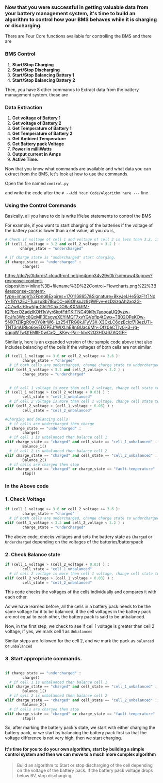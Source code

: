 ### Now that you were successful in getting valuable data from your battery management system, it's time to build an algorithm to control how your BMS behaves while it is charging or discharging.

There are Four Core functions available for controlling the BMS and there are 

### **BMS Control**

1. **Start/Stop Charging**
2. **Start/Stop Discharging**
3. **Start/Stop Balancing Battery 1**
4. **Start/Stop Balancing Battery 2**

Then, you have 8 other commands to Extract data from the battery management system. these are 


### **Data Extraction**
1. **Get voltage of Battery 1**
2. **Get voltage of Battery 2**
3. **Get Temperature of Battery 1**
4. **Get Temperature of Battery 2**
5. **Get Ambient Temperature**
6. **Get Battery pack Voltage**
7. **Power in milliWatts**
8. **Output current in Amps**
9. **Active Time.**

Now that you know what commands are available and what data you can extract from the BMS, let's look at how to use the commands.

Open the file named `control.py` 

and write the code after the  `# --Add Your Code/Algorithm here ---` line


### Using the Control Commands

Basically, all you have to do is write If/else statements to control the BMS

For example, if you want to start charging of the batteries if the voltage of the battery pack is lower than a set value, all you do is,

```py
# Check if voltage of cell 1 and voltage of cell 2 is less than 3.2, if yes, set the charge state as "undercharged"
if (cell_1_voltage < 3.2 and cell_2_voltage < 3.2 ) :
       charge_state = "undercharged"

# if charge state is "undercharged" start charging.
if charge_state == "undercharged" :
        charge()
```

https://do7js0tdxrds1.cloudfront.net/pe4pnp34v29v0k7somruw43uppvv?response-content-disposition=inline%3B+filename%3D%22Control+Flowcharts.png%22%3B&response-content-type=image%2Fpng&Expires=1701168657&Signature=BkyJeLHe56zF1tTNdY~1BYs2EJFTuqzu8b7IBuCO-oj6OhsxJz9zjWFvv-ezDzizqAh2xq2G-JC7w6zr6hwVgpG5ltYC5xDO8aKXNkRM-lQPbcrOZadzIKOH1yVyr6kpfFdf1KlTNC49kRy7aoooaUQ9yzw-FcJfo3Wgc8QcMF3EsgyeXEYlMQT7xvYGVpflp4tDwx~TB02OPeKOw-5NXTtZiRgR0nOY8ItrW6-Lz254TRG8kJFyV3X-X3CxLC6dzEclcf7I8ezUTi-TNT3mURkq6ovEDZPEJfWIXLhE8nGUac6Mh~Ofz0eCT1y0i-3~rg-sqqaWTwQfEMIIF0wCxQ__&Key-Pair-Id=K2Q3HDJ6ZAQGFF

Similarly, here is an expanded version of the sample code above that also includes balancing of the cells if the voltages of both cells are not similar. 

```py
if (cell_1_voltage >= 3.6 or cell_2_voltage >= 3.6 ):
        charge_state = "charged"
  # if both cells are undercharged, change charge state to undercharged
elif (cell_1_voltage < 3.2 and cell_2_voltage < 3.2 ) :
        charge_state = "undercharged"
  
    
  # if cell 1 voltage is more than cell 2 voltage, change cell state to cell_1_unbalanced
if (cell_1_voltage > (cell_2_voltage + 0.03) ) : 
        cell_state = "cell_1_unbalanced"
  # if cell 2 voltage is more than cell 1 voltage, change cell state to cell_2_unbalanced
elif (cell_2_voltage > (cell_1_voltage + 0.03) ) :
        cell_state = "cell_2_unbalanced"

#Charging and balancing cells
  # if cells are undercharged then charge
if charge_state == "undercharged" :
        charge()
  # if cell 1 is unbalanced then balance cell 1
elif charge_state == "charged" and cell_state == "cell_1_unbalanced" :
        Balance_1()
  # if cell 2 is unbalanced then balance cell 2
elif charge_state == "charged" and cell_state == "cell_2_unbalanced" :
        Balance_2()
  # if cells are charged then stop
elif charge_state == "charged" or charge_state == "fault-temperature" :
        stop()

```

### **In the Above code**

### 1. Check Voltage

```py
if (cell_1_voltage >= 3.6 or cell_2_voltage >= 3.6 ):
        charge_state = "charged"
  # if both cells are undercharged, change charge state to undercharged
elif (cell_1_voltage < 3.2 and cell_2_voltage < 3.2 ) :
        charge_state = "undercharged"
```

The above code, checks voltages and sets the battery state as `Charged` or `Undercharged` depending on the voltages of the batteries/batterypack

### 2. Check Balance state

```py
if (cell_1_voltage > (cell_2_voltage + 0.03) ) : 
        cell_state = "cell_1_unbalanced"
  # if cell 2 voltage is more than cell 1 voltage, change cell state to cell_2_unbalanced
elif (cell_2_voltage > (cell_1_voltage + 0.03) ) :
        cell_state = "cell_2_unbalanced"

```

This code checks the voltages of the cells individually and compares it with each other.

As we have learned before, all the cells in a battery pack needs to be the same voltage for it to be balanced, if the cell voltages in the battery pack are not equal to each other, the battery pack is said to be unbalanced.

Now, in the first step, we check to see if cell 1 voltage is greater than cell 2 voltage, if yes, we mark cell 1 as `Unbalanced` 

Similar steps are followed for the cell 2, and we mark the pack as `balanced` or `unbalanced`

### 3. Start appropriate commands.

```py

if charge_state == "undercharged" :
        charge()
  # if cell 1 is unbalanced then balance cell 1
elif charge_state == "charged" and cell_state == "cell_1_unbalanced" :
        Balance_1()
  # if cell 2 is unbalanced then balance cell 2
elif charge_state == "charged" and cell_state == "cell_2_unbalanced" :
        Balance_2()
  # if cells are charged then stop
elif charge_state == "charged" or charge_state == "fault-temperature" :
        stop()

```

So, after marking the battery pack's state, we start with either charging the battery pack, or we start by balancing the battery pack first so that the voltage difference is not very high, then we start charging.

#### It's time for you to do your own algorithm, start by building a simple control system and then we can move to a much more complex algorithm

>Build an algorithm to Start or stop discharging of the cell depending on the voltage of the battery pack. If the battery pack voltage drops below 6V, stop discharging